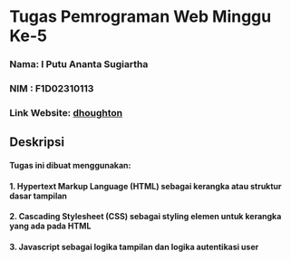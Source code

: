 # Tugas Pemrograman Web Minggu Ke-5
### Nama: I Putu Ananta Sugiartha
### NIM : F1D02310113
### Link Website: [dhoughton](https://dhoughton-ff32f.web.app)

## Deskripsi
#### Tugas ini dibuat menggunakan:
#### 1. Hypertext Markup Language (HTML) sebagai kerangka atau struktur dasar tampilan
#### 2. Cascading Stylesheet (CSS) sebagai styling elemen untuk kerangka yang ada pada HTML
#### 3. Javascript sebagai logika tampilan dan logika autentikasi user
